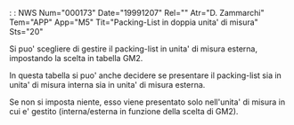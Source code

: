  :  : NWS Num="000173" Date="19991207" Rel="" Atr="D. Zammarchi" Tem="APP" App="M5" Tit="Packing-List in doppia unita' di misura" Sts="20"

Si puo' scegliere di gestire il packing-list in unita' di misura esterna, impostando la scelta in tabella GM2.

In questa tabella si puo' anche decidere se presentare il packing-list sia in unita' di misura interna sia in unita' di misura esterna.

Se non si imposta niente, esso viene presentato solo nell'unita' di misura in cui e' gestito (interna/esterna in funzione della scelta di GM2).


